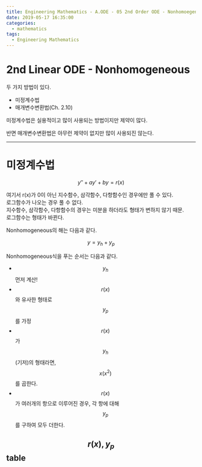 ```yaml
---
title: Engineering Mathematics - A.ODE - 05 2nd Order ODE - Nonhomoegeneous
date: 2019-05-17 16:35:00
categories:
  - mathematics
tags:
  - Engineering Mathematics
---
```


# 2nd Linear ODE - Nonhomogeneous

두 가지 방법이 있다.

- 미정계수법
- 매개변수변환법(Ch. 2.10)

미정계수법은 실용적이고 많이 사용되는 방법이지만 제약이 많다.

반면 매개변수변환법은 아무런 제약이 없지만 많이 사용되진 않는다.

---

# 미정계수법

$$y'' + ay' + by = r(x)$$

여기서 r(x)가 0이 아닌 지수함수, 삼각함수, 다항함수인 경우에만 풀 수 있다.  
로그함수가 나오는 경우 풀 수 없다.  
지수함수, 삼각함수, 다항함수의 경우는 미분을 하더라도 형태가 변하지 않기 때문.  
로그함수는 형태가 바뀐다.

Nonhomogeneous의 해는 다음과 같다.

$$y=y_h+y_p$$

Nonhomogeneous식을 푸는 순서는 다음과 같다.

- $$y_h$$먼저 계산!
- $$r(x)$$와 유사한 형태로 $$y_p$$를 가정
- $$r(x)$$가 $$y_h$$(기저)의 형태라면, $$x(x^2)$$를 곱한다.
- $$r(x)$$가 여러개의 항으로 이루어진 경우, 각 항에 대해 $$y_p$$를 구하여 모두 더한다.

## $$r(x), y_p$$ table
